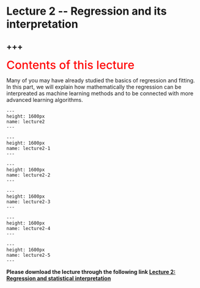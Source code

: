 # Lecture 2 -- Regression and its interpretation

+++
---
<span style = "color: red; font-weight: 500;  font-size: 30px">Contents of this lecture</span>  <br />

Many of you may have already studied the basics of regression and fitting. In this part, we will explain how mathematically the regression can be interpreated as machine learning methods and to be connected with more advanced learning algorithms.


```{figure} ./lectures/lecture2.png
---
height: 1600px
name: lecture2
---
```
```{figure} ./lectures/lecture2-1.png
---
height: 1600px
name: lecture2-1
---
```
```{figure} ./lectures/lecture2-2.png
---
height: 1600px
name: lecture2-2
---
```
```{figure} ./lectures/lecture2-3.png
---
height: 1600px
name: lecture2-3
---
```
```{figure} ./lectures/lecture2-4.png
---
height: 1600px
name: lecture2-4
---
```
```{figure} ./lectures/lecture2-5.png
---
height: 1600px
name: lecture2-5
---
```


**Please download the lecture through the following link [Lecture 2: Regression and statistical interpretation](https://github.com/wengangmao/fmms050/blob/main/contents/regression/lectures/Lecture%202%20-%20Regression%20and%20interperation.pdf)**